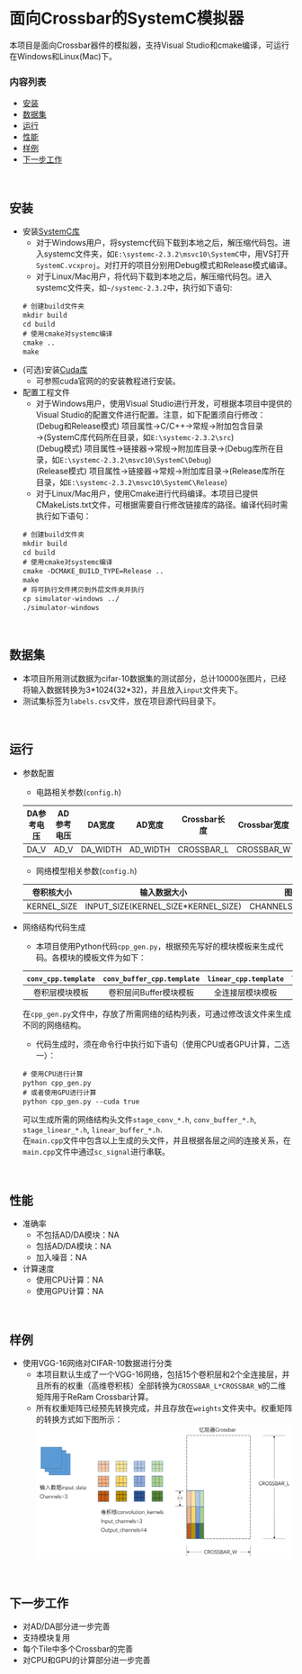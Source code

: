 # 面向Crossbar的SystemC模拟器
本项目是面向Crossbar器件的模拟器，支持Visual Studio和cmake编译，可运行在Windows和Linux(Mac)下。


### 内容列表
- <a href='#安装'>安装</a>
- <a href='#数据集'>数据集</a>
- <a href='#运行'>运行</a>
- <a href='#性能'>性能</a>
- <a href='#样例'>样例</a>
- <a href='#下一步工作'>下一步工作</a>

&nbsp;
&nbsp;

## 安装
- 安装[SystemC库](http://www.accellera.org/downloads/standards/systemc)
	* 对于Windows用户，将systemc代码下载到本地之后，解压缩代码包。进入systemc文件夹，如`E:\systemc-2.3.2\msvc10\SystemC`中，用VS打开`SystemC.vcxproj`。对打开的项目分别用Debug模式和Release模式编译。
	* 对于Linux/Mac用户，将代码下载到本地之后，解压缩代码包。进入systemc文件夹，如`~/systemc-2.3.2`中，执行如下语句: 
	```Shell
	# 创建build文件夹
	mkdir build
	cd build
	# 使用cmake对systemc编译
	cmake ..
	make
	```
- (可选)安装[Cuda库](https://developer.nvidia.com/cuda-downloads)
	* 可参照cuda官网的的安装教程进行安装。
- 配置工程文件
	* 对于Windows用户，使用Visual Studio进行开发，可根据本项目中提供的Visual Studio的配置文件进行配置。注意，如下配置须自行修改：<br>
	(Debug和Release模式) 项目属性→C/C++→常规→附加包含目录→(SystemC库代码所在目录，如`E:\systemc-2.3.2\src`)<br>
	(Debug模式) 项目属性→链接器→常规→附加库目录→(Debug库所在目录，如`E:\systemc-2.3.2\msvc10\SystemC\Debug`)<br>
	(Release模式) 项目属性→链接器→常规→附加库目录→(Release库所在目录，如`E:\systemc-2.3.2\msvc10\SystemC\Release`)<br>
	* 对于Linux/Mac用户，使用Cmake进行代码编译。本项目已提供CMakeLists.txt文件，可根据需要自行修改链接库的路径。编译代码时需执行如下语句：
	```Shell
	# 创建build文件夹
	mkdir build
	cd build
	# 使用cmake对systemc编译
	cmake -DCMAKE_BUILD_TYPE=Release ..
	make
	# 将可执行文件拷贝到外层文件夹并执行
	cp simulator-windows ../
	./simulator-windows
	```

&nbsp;

## 数据集
- 本项目所用测试数据为cifar-10数据集的测试部分，总计10000张图片，已经将输入数据转换为3\*1024(32\*32)，并且放入`input`文件夹下。
- 测试集标签为`labels.csv`文件，放在项目源代码目录下。

&nbsp;


## 运行
- 参数配置
	* 电路相关参数(`config.h`)

	| DA参考电压 | AD参考电压 | DA宽度 | AD宽度 | Crossbar长度 | Crossbar宽度 | 每个Tile中Crossbar个数 |
	|:-:|:-:|:-:|:-:|:-:|:-:|:-:|
	| DA_V | AD_V | DA_WIDTH | AD_WIDTH | CROSSBAR_L | CROSSBAR_W | CROSSBAR_N |

	* 网络模型相关参数(`config.h`)

	| 卷积核大小 | 输入数据大小 | 图像通道数 | 图像尺寸 | 输入图片数目 | 池化大小 |
	|:-:|:-:|:-:|:-:|:-:|:-:|
	| KERNEL_SIZE | INPUT_SIZE(KERNEL_SIZE\*KERNEL_SIZE) | CHANNELS_3/32/48/80/128 | IMAGE_SIZE_32/16/8 | PICTURE_NUM | POOLING_SIZE_1/2/8 |

- 网络结构代码生成
	* 本项目使用Python代码`cpp_gen.py`，根据预先写好的模块模板来生成代码。各模块的模板文件为如下：

	| `conv_cpp.template` | `conv_buffer_cpp.template` | `linear_cpp.template` | `linear_buffer_cpp.template`|
	|:-:|:-:|:-:|:-:|
	| 卷积层模块模板 | 卷积层间Buffer模块模板 | 全连接层模块模板 | 全连接层间Buffer模块模板 |

	在`cpp_gen.py`文件中，存放了所需网络的结构列表，可通过修改该文件来生成不同的网络结构。

	* 代码生成时，须在命令行中执行如下语句（使用CPU或者GPU计算，二选一）：

	```Shell
	# 使用CPU进行计算
	python cpp_gen.py
	# 或者使用GPU进行计算
	python cpp_gen.py --cuda true
	```
	可以生成所需的网络结构头文件`stage_conv_*.h`, `conv_buffer_*.h`, `stage_linear_*.h`, `linear_buffer_*.h`. <br>
	在`main.cpp`文件中包含以上生成的头文件，并且根据各层之间的连接关系，在`main.cpp`文件中通过`sc_signal`进行串联。

&nbsp;


## 性能
- 准确率
	* 不包括AD/DA模块：NA
	* 包括AD/DA模块：NA
	* 加入噪音：NA
- 计算速度
	* 使用CPU计算：NA
	* 使用GPU计算：NA


&nbsp;


## 样例
- 使用VGG-16网络对CIFAR-10数据进行分类
	* 本项目默认生成了一个VGG-16网络，包括15个卷积层和2个全连接层，并且所有的权重（高维卷积核）全部转换为`CROSSBAR_L*CROSSBAR_W`的二维矩阵用于ReRam Crossbar计算。
	* 所有权重矩阵已经预先转换完成，并且存放在`weights`文件夹中。权重矩阵的转换方式如下图所示：
	![avatar](WeightConvert.png)

&nbsp;
&nbsp;


## 下一步工作
- 对AD/DA部分进一步完善
- 支持模块复用
- 每个Tile中多个Crossbar的完善
- 对CPU和GPU的计算部分进一步完善